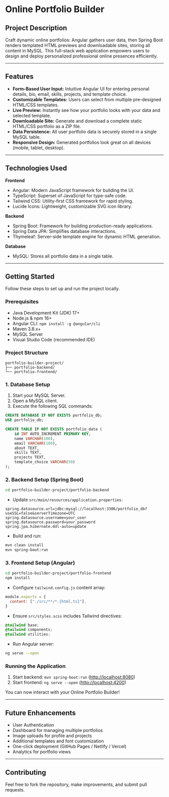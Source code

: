 # Online Portfolio Builder

## Project Description

Craft dynamic online portfolios: Angular gathers user data, then Spring Boot renders templated HTML previews and downloadable sites, storing all content in MySQL. This full-stack web application empowers users to design and deploy personalized professional online presences efficiently.

---

##  Features

* **Form-Based User Input:** Intuitive Angular UI for entering personal details, bio, email, skills, projects, and template choice.
* **Customizable Templates:** Users can select from multiple pre-designed HTML/CSS templates.
* **Live Preview:** Instantly see how your portfolio looks with your data and selected template.
* **Downloadable Site:** Generate and download a complete static HTML/CSS portfolio as a ZIP file.
* **Data Persistence:** All user portfolio data is securely stored in a single MySQL table.
* **Responsive Design:** Generated portfolios look great on all devices (mobile, tablet, desktop).

---

## Technologies Used

**Frontend**

* Angular: Modern JavaScript framework for building the UI.
* TypeScript: Superset of JavaScript for type-safe code.
* Tailwind CSS: Utility-first CSS framework for rapid styling.
* Lucide Icons: Lightweight, customizable SVG icon library.

**Backend**

* Spring Boot: Framework for building production-ready applications.
* Spring Data JPA: Simplifies database interactions.
* Thymeleaf: Server-side template engine for dynamic HTML generation.

**Database**

* MySQL: Stores all portfolio data in a single table.

---

##  Getting Started

Follow these steps to set up and run the project locally.

### Prerequisites

* Java Development Kit (JDK) 17+
* Node.js & npm 16+
* Angular CLI: `npm install -g @angular/cli`
* Maven 3.8.x+
* MySQL Server
* Visual Studio Code (recommended IDE)

### Project Structure

```
portfolio-builder-project/
├── portfolio-backend/
└── portfolio-frontend/
```

### 1. Database Setup

1. Start your MySQL Server.
2. Open a MySQL client.
3. Execute the following SQL commands:

```sql
CREATE DATABASE IF NOT EXISTS portfolio_db;
USE portfolio_db;

CREATE TABLE IF NOT EXISTS portfolio_data (
    id INT AUTO_INCREMENT PRIMARY KEY,
    name VARCHAR(100),
    email VARCHAR(100),
    about TEXT,
    skills TEXT,
    projects TEXT,
    template_choice VARCHAR(50)
);
```

### 2. Backend Setup (Spring Boot)

```bash
cd portfolio-builder-project/portfolio-backend
```

* Update `src/main/resources/application.properties`:

```
spring.datasource.url=jdbc:mysql://localhost:3306/portfolio_db?useSSL=false&serverTimezone=UTC
spring.datasource.username=your_user
spring.datasource.password=your_password
spring.jpa.hibernate.ddl-auto=update
```

* Build and run:

```bash
mvn clean install
mvn spring-boot:run
```

### 3. Frontend Setup (Angular)

```bash
cd portfolio-builder-project/portfolio-frontend
npm install
```

* Configure `tailwind.config.js` content array:

```javascript
module.exports = {
  content: ["./src/**/*.{html,ts}"],
}
```

* Ensure `src/styles.scss` includes Tailwind directives:

```scss
@tailwind base;
@tailwind components;
@tailwind utilities;
```

* Run Angular server:

```bash
ng serve --open
```

###  Running the Application

1. Start backend: `mvn spring-boot:run` ([http://localhost:8080](http://localhost:8080))
2. Start frontend: `ng serve --open` ([http://localhost:4200](http://localhost:4200))

You can now interact with your Online Portfolio Builder!

---

##  Future Enhancements

* User Authentication
* Dashboard for managing multiple portfolios
* Image uploads for profile and projects
* Additional templates and font customization
* One-click deployment (GitHub Pages / Netlify / Vercel)
* Analytics for portfolio views

---

##  Contributing

Feel free to fork the repository, make improvements, and submit pull requests.

